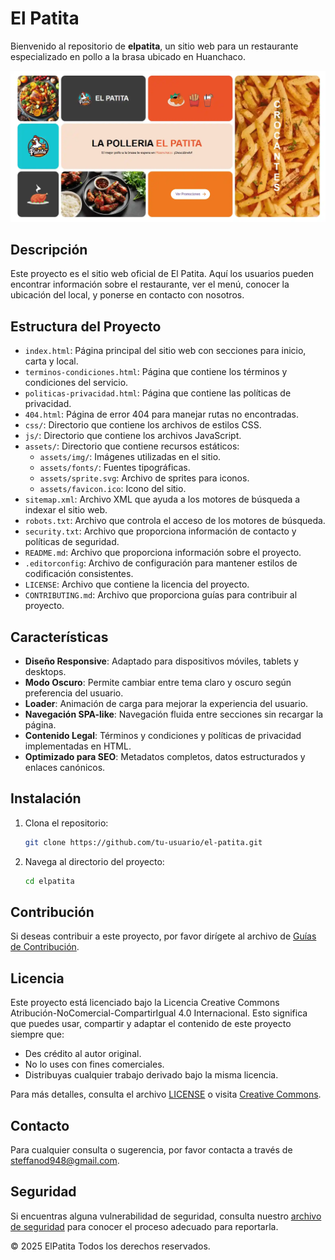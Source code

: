 # El Patita

Bienvenido al repositorio de **elpatita**, un sitio web para un restaurante especializado en pollo a la brasa ubicado en Huanchaco.

![Vista previa de ElPatita](assets/img/misc/readme.webp)

## Descripción

Este proyecto es el sitio web oficial de El Patita. Aquí los usuarios pueden encontrar información sobre el restaurante, ver el menú, conocer la ubicación del local, y ponerse en contacto con nosotros.

## Estructura del Proyecto

- `index.html`: Página principal del sitio web con secciones para inicio, carta y local.
- `terminos-condiciones.html`: Página que contiene los términos y condiciones del servicio.
- `politicas-privacidad.html`: Página que contiene las políticas de privacidad.
- `404.html`: Página de error 404 para manejar rutas no encontradas.
- `css/`: Directorio que contiene los archivos de estilos CSS.
- `js/`: Directorio que contiene los archivos JavaScript.
- `assets/`: Directorio que contiene recursos estáticos:
  - `assets/img/`: Imágenes utilizadas en el sitio.
  - `assets/fonts/`: Fuentes tipográficas.
  - `assets/sprite.svg`: Archivo de sprites para iconos.
  - `assets/favicon.ico`: Icono del sitio.
- `sitemap.xml`: Archivo XML que ayuda a los motores de búsqueda a indexar el sitio web.
- `robots.txt`: Archivo que controla el acceso de los motores de búsqueda.
- `security.txt`: Archivo que proporciona información de contacto y políticas de seguridad.
- `README.md`: Archivo que proporciona información sobre el proyecto.
- `.editorconfig`: Archivo de configuración para mantener estilos de codificación consistentes.
- `LICENSE`: Archivo que contiene la licencia del proyecto.
- `CONTRIBUTING.md`: Archivo que proporciona guías para contribuir al proyecto.

## Características

- **Diseño Responsive**: Adaptado para dispositivos móviles, tablets y desktops.
- **Modo Oscuro**: Permite cambiar entre tema claro y oscuro según preferencia del usuario.
- **Loader**: Animación de carga para mejorar la experiencia del usuario.
- **Navegación SPA-like**: Navegación fluida entre secciones sin recargar la página.
- **Contenido Legal**: Términos y condiciones y políticas de privacidad implementadas en HTML.
- **Optimizado para SEO**: Metadatos completos, datos estructurados y enlaces canónicos.

## Instalación

1. Clona el repositorio:
   ```sh
   git clone https://github.com/tu-usuario/el-patita.git

2. Navega al directorio del proyecto:
    ```sh
   cd elpatita

## Contribución

Si deseas contribuir a este proyecto, por favor dirígete al archivo de [Guías de Contribución](./CONTRIBUTING.md).

## Licencia

Este proyecto está licenciado bajo la Licencia Creative Commons Atribución-NoComercial-CompartirIgual 4.0 Internacional. Esto significa que puedes usar, compartir y adaptar el contenido de este proyecto siempre que:
- Des crédito al autor original.
- No lo uses con fines comerciales.
- Distribuyas cualquier trabajo derivado bajo la misma licencia.

Para más detalles, consulta el archivo [LICENSE](./LICENSE) o visita [Creative Commons](https://creativecommons.org/licenses/by-nc-sa/4.0/).

## Contacto

Para cualquier consulta o sugerencia, por favor contacta a través de [steffanod948@gmail.com](mailto:steffanod948@gmail.com).

## Seguridad

Si encuentras alguna vulnerabilidad de seguridad, consulta nuestro [archivo de seguridad](./security.txt) para conocer el proceso adecuado para reportarla.

© 2025 ElPatita Todos los derechos reservados.